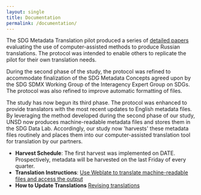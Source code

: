 ```yaml
---
layout: single
title: Documentation
permalink: /documentation/
---
```


The SDG Metadata Translation pilot produced a series of [detailed papers](https://worldbank.github.io/sdg-metadata/pilot/documentation/) evaluating the use of computer-assisted methods to produce Russian translations. The protocol was intended to enable others to replicate the pilot for their own translation needs. 

During the second phase of the study, the protocol was refined to accommodate finalization of the SDG Metadata Concepts agreed upon by the SDG SDMX Working Group of the Interagency Expert Group on SDGs. The protocol was also refined to improve automatic formatting of files.

The study has now begun its third phase. The protocol was enhanced to provide translators with the most recent updates to English metadata files. By leveraging the method developed during the second phase of our study, UNSD now produces machine-readable metadata files and stores them in the SDG Data Lab. Accordingly, our study now 'harvests' these metadata files routinely and places them into our computer-assisted translation tool for translation by our partners. 

* **Harvest Schedule**: The first harvest was implemented on DATE. Prospectively, metadata will be harvested on the last Friday of every quarter.
* **Translation Instructions**: [Use Weblate to translate machine-readable files and access the output](https://docs.google.com/document/d/1O2k7Gphah0KYXhVYsOQGWPb_TMyrOiCCzjjBsS0CNTQ/edit?usp=sharing)
* **How to Update Translations** [Revising translations](https://docs.google.com/document/d/1QuVISdsChNiPzPiXVzoUXPfsoHHaCadG_YmwS1K5sNg/edit?usp=sharing)
  
 

